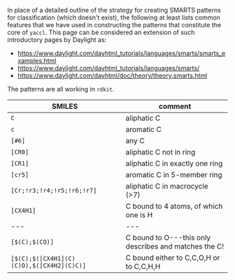 In place of a detailed outline of the strategy for creating SMARTS patterns for classification (which doesn't exist), the following at least lists common features that we have used in constructing the patterns that constitute the core of `yaccl`.
This page can be considered an extension of such introductory pages by Daylight as:
* https://www.daylight.com/dayhtml_tutorials/languages/smarts/smarts_examples.html
* https://www.daylight.com/dayhtml_tutorials/languages/smarts/
* https://www.daylight.com/dayhtml/doc/theory/theory.smarts.html

The patterns are all working in `rdkit`.

SMILES | comment
--- | ---
`C` | aliphatic C
`c` | aromatic C
`[#6]` | any C
`[CR0]` | aliphatic C not in ring
`[CR1]` | aliphatic C in exactly one ring
`[cr5]` | aromatic C in 5-member ring
`[Cr;!r3;!r4;!r5;!r6;!r7]` | aliphatic C in macrocycle (>7)
`[CX4H1]` | C bound to 4 atoms, of which one is H
--- | ---
`[$(C);$(CO)]` | C bound to O---this only describes and matches the C!
`[$(C);$([CX4H1](C)(C)O),$([CX4H2](C)C)]` | C bound either to C,C,O,H or to C,C,H,H

